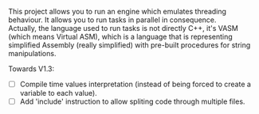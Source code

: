 This project allows you to run an engine which emulates threading behaviour. It allows you to run tasks in parallel in consequence.  
Actually, the language used to run tasks is not directly C++, it's VASM (which means Virtual ASM), which is a language that is representing
simplified Assembly (really simplified) with pre-built procedures for string manipulations.

Towards V1.3:
- [ ] Compile time values interpretation (instead of being forced to create a variable to each value).
- [ ] Add 'include' instruction to allow spliting code through multiple files.